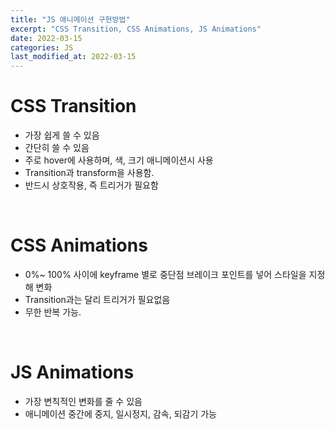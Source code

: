 ```yaml
---
title: "JS 애니메이션 구현방법"
excerpt: "CSS Transition, CSS Animations, JS Animations"
date: 2022-03-15
categories: JS
last_modified_at: 2022-03-15
---
```


# CSS Transition

- 가장 쉽게 쓸 수 있음
- 간단히 쓸 수 있음
- 주로 hover에 사용하며, 색, 크기 애니메이션시 사용
- Transition과 transform을 사용함.
- 반드시 상호작용, 즉 트리거가 필요함

<Br>

# CSS Animations

- 0%~ 100% 사이에 keyframe 별로 중단점 브레이크 포인트를 넣어 스타일을 지정해 변화
- Transition과는 달리 트리거가 필요없음
- 무한 반복 가능.

<Br>

# JS Animations

- 가장 변칙적인 변화를 줄 수 있음
- 애니메이션 중간에 중지, 일시정지, 감속, 되감기 가능
